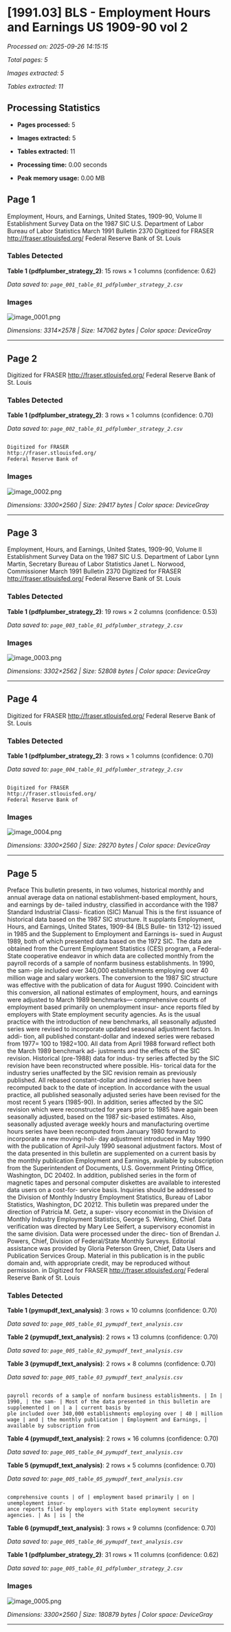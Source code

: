 # [1991.03] BLS - Employment Hours and Earnings US 1909-90 vol 2

*Processed on: 2025-09-26 14:15:15*

*Total pages: 5*

*Images extracted: 5*

*Tables extracted: 11*


## Processing Statistics

- **Pages processed:** 5

- **Images extracted:** 5

- **Tables extracted:** 11

- **Processing time:** 0.00 seconds

- **Peak memory usage:** 0.00 MB


## Page 1

Employment, Hours, and Earnings,
United States, 1909-90,
Volume II
Establishment Survey Data on the 1987 SIC
U.S. Department of Labor
Bureau of Labor Statistics
March 1991
Bulletin 2370
Digitized for FRASER 
http://fraser.stlouisfed.org/ 
Federal Reserve Bank of St. Louis



### Tables Detected

**Table 1 (pdfplumber_strategy_2)**: 15 rows × 1 columns (confidence: 0.62)

*Data saved to: `page_001_table_01_pdfplumber_strategy_2.csv`*



### Images

![image_0001.png](images/image_0001.png)

*Dimensions: 3314×2578 | Size: 147062 bytes | Color space: DeviceGray*



---


## Page 2

Digitized for FRASER 
http://fraser.stlouisfed.org/ 
Federal Reserve Bank of St. Louis



### Tables Detected

**Table 1 (pdfplumber_strategy_2)**: 3 rows × 1 columns (confidence: 0.70)

*Data saved to: `page_002_table_01_pdfplumber_strategy_2.csv`*

```

Digitized for FRASER
http://fraser.stlouisfed.org/
Federal Reserve Bank of

```



### Images

![image_0002.png](images/image_0002.png)

*Dimensions: 3300×2560 | Size: 29417 bytes | Color space: DeviceGray*



---


## Page 3

Employment, Hours, and Earnings,
United States, 1909-90,
Volume II
Establishment Survey Data on the 1987 SIC
U.S. Department of Labor
Lynn Martin, Secretary
Bureau of Labor Statistics
Janet L. Norwood, Commissioner
March 1991
Bulletin 2370
Digitized for FRASER 
http://fraser.stlouisfed.org/ 
Federal Reserve Bank of St. Louis



### Tables Detected

**Table 1 (pdfplumber_strategy_2)**: 19 rows × 2 columns (confidence: 0.53)

*Data saved to: `page_003_table_01_pdfplumber_strategy_2.csv`*



### Images

![image_0003.png](images/image_0003.png)

*Dimensions: 3302×2562 | Size: 52808 bytes | Color space: DeviceGray*



---


## Page 4

Digitized for FRASER 
http://fraser.stlouisfed.org/ 
Federal Reserve Bank of St. Louis



### Tables Detected

**Table 1 (pdfplumber_strategy_2)**: 3 rows × 1 columns (confidence: 0.70)

*Data saved to: `page_004_table_01_pdfplumber_strategy_2.csv`*

```

Digitized for FRASER
http://fraser.stlouisfed.org/
Federal Reserve Bank of

```



### Images

![image_0004.png](images/image_0004.png)

*Dimensions: 3300×2560 | Size: 29270 bytes | Color space: DeviceGray*



---


## Page 5

Preface
This bulletin presents, in two volumes, historical monthly and annual average
data on national establishment-based employment, hours, and earnings by de-
tailed industry, classified in accordance with the 1987 Standard Industrial Classi-
fication (SIC) Manual
This is the first issuance of historical data based on the 1987 SIC structure. It
supplants Employment, Hours, and Earnings, United States, 1909-84 (BLS Bulle-
tin 1312-12) issued in 1985 and the Supplement to Employment and Earnings is-
sued in August 1989, both of which presented data based on the 1972 SIC.
The data are obtained from the Current Employment Statistics (CES) program, a
Federal-State cooperative endeavor in which data are collected monthly from the
payroll records of a sample of nonfarm business establishments. In 1990, the sam-
ple included over 340,000 establishments employing over 40 million wage and
salary workers.
The conversion to the 1987 SIC structure was effective with the publication of
data for August 1990. Coincident with this conversion, all national estimates of
employment, hours, and earnings were adjusted to March 1989 benchmarks—
comprehensive counts of employment based primarily on unemployment insur-
ance reports filed by employers with State employment security agencies. As is the
usual practice with the introduction of new benchmarks, all seasonally adjusted
series were revised to incorporate updated seasonal adjustment factors. In addi-
tion, all published constant-dollar and indexed series were rebased from
1977= 100 to 1982=100.
All data from April 1988 forward reflect both the March 1989 benchmark ad-
justments and the effects of the SIC revision. Historical (pre-1988) data for indus-
try series affected by the SIC revision have been reconstructed where possible. His-
torical data for the industry series unaffected by the SIC revision remain as
previously published. All rebased constant-dollar and indexed series have been
recomputed back to the date of inception.
In accordance with the usual practice, all published seasonally adjusted series
have been revised for the most recent 5 years (1985-90). In addition, series affected
by the SIC revision which were reconstructed for years prior to 1985 have again
been seasonally adjusted, based on the 1987 sic-based estimates. Also, seasonally
adjusted average weekly hours and manufacturing overtime hours series have
been recomputed from January 1980 forward to incorporate a new moving-holi-
day adjustment introduced in May 1990 with the publication of April-July 1990
seasonal adjustment factors.
Most of the data presented in this bulletin are supplemented on a current basis by
the monthly publication Employment and Earnings, available by subscription from
the Superintendent of Documents, U.S. Government Printing Office, Washington,
DC 20402. In addition, published series in the form of magnetic tapes and personal
computer diskettes are available to interested data users on a cost-for-
service basis. Inquiries should be addressed to the Division of Monthly Industry
Employment Statistics, Bureau of Labor Statistics, Washington, DC 20212.
This bulletin was prepared under the direction of Patricia M. Getz, a super-
visory economist in the Division of Monthly Industry Employment Statistics,
George S. Werking, Chief. Data verification was directed by Mary Lee Seifert, a
supervisory economist in the same division. Data were processed under the direc-
tion of Brendan J. Powers, Chief, Division of Federal/State Monthly Surveys.
Editorial assistance was provided by Gloria Peterson Green, Chief, Data Users
and Publication Services Group.
Material in this publication is in the public domain and, with appropriate credit,
may be reproduced without permission.
in
Digitized for FRASER 
http://fraser.stlouisfed.org/ 
Federal Reserve Bank of St. Louis



### Tables Detected

**Table 1 (pymupdf_text_analysis)**: 3 rows × 10 columns (confidence: 0.70)

*Data saved to: `page_005_table_01_pymupdf_text_analysis.csv`*

**Table 2 (pymupdf_text_analysis)**: 2 rows × 13 columns (confidence: 0.70)

*Data saved to: `page_005_table_02_pymupdf_text_analysis.csv`*

**Table 3 (pymupdf_text_analysis)**: 2 rows × 8 columns (confidence: 0.70)

*Data saved to: `page_005_table_03_pymupdf_text_analysis.csv`*

```

payroll records of a sample of nonfarm business establishments. | In | 1990, | the sam- | Most of the data presented in this bulletin are supplemented | on | a | current basis by
ple included over 340,000 establishments employing over | 40 | million wage | and | the monthly publication | Employment and Earnings, | available by subscription from

```

**Table 4 (pymupdf_text_analysis)**: 2 rows × 16 columns (confidence: 0.70)

*Data saved to: `page_005_table_04_pymupdf_text_analysis.csv`*

**Table 5 (pymupdf_text_analysis)**: 2 rows × 5 columns (confidence: 0.70)

*Data saved to: `page_005_table_05_pymupdf_text_analysis.csv`*

```

comprehensive counts | of | employment based primarily | on | unemployment insur-
ance reports filed by employers with State employment security agencies. | As | is | the

```

**Table 6 (pymupdf_text_analysis)**: 3 rows × 9 columns (confidence: 0.70)

*Data saved to: `page_005_table_06_pymupdf_text_analysis.csv`*

**Table 1 (pdfplumber_strategy_2)**: 31 rows × 11 columns (confidence: 0.62)

*Data saved to: `page_005_table_01_pdfplumber_strategy_2.csv`*



### Images

![image_0005.png](images/image_0005.png)

*Dimensions: 3300×2560 | Size: 180879 bytes | Color space: DeviceGray*



---

